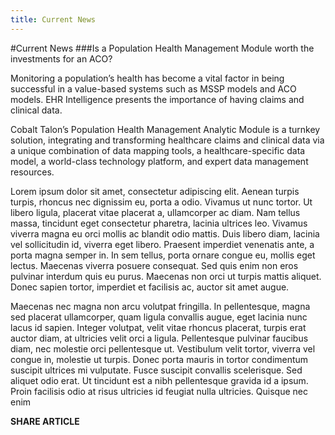 ```yaml
---
title: Current News
---
```

#Current News
###Is a Population Health Management Module worth the investments for an ACO?

Monitoring a population’s health has become a vital factor in being successful in a value-based systems such as MSSP models and ACO models. EHR Intelligence presents the importance of having claims and clinical data.

Cobalt Talon’s Population Health Management Analytic Module is a turnkey solution, integrating and transforming healthcare claims and clinical data via a unique combination of data mapping tools, a healthcare-specific data model, a world-class technology platform, and expert data management resources.

Lorem ipsum dolor sit amet, consectetur adipiscing elit. Aenean turpis turpis, rhoncus nec dignissim eu, porta a odio. Vivamus ut nunc tortor. Ut libero ligula, placerat vitae placerat a, ullamcorper ac diam. Nam tellus massa, tincidunt eget consectetur pharetra, lacinia ultrices leo. Vivamus viverra magna eu orci mollis ac blandit odio mattis. Duis libero diam, lacinia vel sollicitudin id, viverra eget libero. Praesent imperdiet venenatis ante, a porta magna semper in. In sem tellus, porta ornare congue eu, mollis eget lectus. Maecenas viverra posuere consequat. Sed quis enim non eros pulvinar interdum quis eu purus. Maecenas non orci ut turpis mattis aliquet. Donec sapien tortor, imperdiet et facilisis ac, auctor sit amet augue.

Maecenas nec magna non arcu volutpat fringilla. In pellentesque, magna sed placerat ullamcorper, quam ligula convallis augue, eget lacinia nunc lacus id sapien. Integer volutpat, velit vitae rhoncus placerat, turpis erat auctor diam, at ultricies velit orci a ligula. Pellentesque pulvinar faucibus diam, nec molestie orci pellentesque ut. Vestibulum velit tortor, viverra vel congue in, molestie ut turpis. Donec porta mauris in tortor condimentum suscipit ultrices mi vulputate. Fusce suscipit convallis scelerisque. Sed aliquet odio erat. Ut tincidunt est a nibh pellentesque gravida id a ipsum. Proin facilisis odio at risus ultricies id feugiat nulla ultricies. Quisque nec enim

**SHARE ARTICLE**